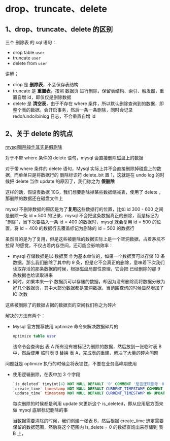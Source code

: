 # drop、truncate、delete



## 1、drop、truncate、delete 的区别

三个 删除表 的 sql 语句：

- drop table `user`
- truncate `user`
- delete from `user`



讲解；

- drop 是 **删除表**，不会保存表结构
- truncate 是 **重置表**，按照 数据页 进行删除，保留表结构、索引、触发器，重置自增 id，即仅仅是删除数据
- delete 是 **清空表**，由于不存在 where 条件，所以默认删除查询到的数据，即整个表的数据。会开启事务，然后一条一条删除，同时会记录 redo/undo/binlog 日志，不会重置自增 id





## 2、关于 delete 的坑点

 [mysql删除操作其实是假删除](https://juejin.cn/post/6844903847102513166)

 

对于不带 where 条件的 delete 语句，mysql 会直接删除磁盘上的数据

对于带 where 条件的 delete 语句，Mysql 实际上并不会直接删除掉磁盘上的数据，而单单只是将数据行的 删除标识符 delete_bit 置 1，这就是在 undo log 的时候把 delete 当作 update 的原因了，我们称之为 **假删除**

这样的话，假设表数据 10G，我们想要删除掉某些数据缩减表，使用了 delete ，那删除的数据还在磁盘文件上



mysql 不删除数据的原因是为了**复用**这些数据行的位置，比如 id  300 - 600 之间是删除一条 id = 500 的记录，mysql 不会把这条数据真正的删除，而是标记为 "删除"，当下次要插入一条 id = 400 的数据时，mysql 就会复用 id = 500 的位置，将 id = 400 的数据行去覆盖标记为删除的 id = 500 的数据行



虽然目的是为了复用，但是这些被删除的数据实际上是一个空洞数据，占着茅坑不拉屎 的感觉，不仅占着内存空间，还可能会影响效率：

- mysql 存储数据是以 数据页 作为基本单位的，如果一个数据页可以存储 10 条数据，那么我们删除了其中的 9 条，但是它不会真正的删除，意味着下次我们读取存活的那条数据的时候，根据磁盘局部性原理，它会把 已经删除的那 9 条数据也给读取进来
- 同时，如果本来一个 数据页可以存储的数据，却因为没有删除而将数据分散为 好几个数据页，其中大部分数据都是空洞数据，当范围查询的时候显然增加了 IO 次数

这些被删除了的数据占据的数据页的空间我们称之为碎片



解决的方法有两个：

- Mysql 官方推荐使用 optimize 命令来解决数据碎片的

  ```sql
  optimize table user
  ```

  该命令会查询出 表 A 所有没有被标记为删除的数据，然后放到一张临时表 B 中，然后使用 临时表 B 替换 表 A，完成表的重建，解决了大量的碎片问题

问题就是 optimize 执行的时候会将表锁住，不要在业务高峰期使用

- 使用逻辑删除，在表中加 3 个字段

  ```sql
  `is_deleted` tinyint(4) NOT NULL DEFAULT '0' COMMENT '是否逻辑删除：0：未删除，1：已删除',
  `create_time` timestamp NOT NULL DEFAULT CURRENT_TIMESTAMP COMMENT '创建时间',
  `update_time` timestamp NOT NULL DEFAULT CURRENT_TIMESTAMP ON UPDATE CURRENT_TIMESTAMP COMMENT '修改时间'
  ```

  每次删除的时候都是利用 update 来更新这个 is_deleted，即从应用层方面来做 mysql 底层标记删除的事

  当数据需要清除的时候，我们创建一张表 B，然后根据 create_time 选定需要保留的数据范围，然后将这个范围内 is_delete = 0 的数据查询出来存储到 表 B 上，

